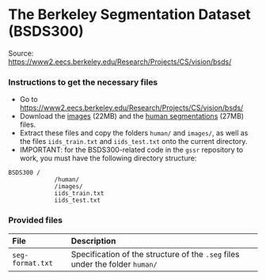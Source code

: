 # The Berkeley Segmentation Dataset (BSDS300)

Source: https://www2.eecs.berkeley.edu/Research/Projects/CS/vision/bsds/

### Instructions to get the necessary files

- Go to https://www2.eecs.berkeley.edu/Research/Projects/CS/vision/bsds/
- Download the [images][images] (22MB) and the [human segmentations][human] (27MB) files.
- Extract these files and copy the folders `human/` and `images/`, as well as the files `iids_train.txt` and `iids_test.txt` onto the current directory.
- IMPORTANT: for the BSDS300-related code in the `gssr` repository to work, you must have the following directory structure:

```
BSDS300 /
			 /human/
			 /images/
			 iids_train.txt
			 iids_test.txt
```

### Provided files

| File             | Description                                                  |
| :--------------- | :----------------------------------------------------------- |
| `seg-format.txt` | Specification of the structure of the `.seg` files under the folder `human/` |



[images]: https://www2.eecs.berkeley.edu/Research/Projects/CS/vision/bsds/BSDS300-images.tgz
[human]: https://www2.eecs.berkeley.edu/Research/Projects/CS/vision/bsds/BSDS300-human.tgz